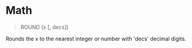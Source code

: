 # Math

> ROUND (x [, decs])

Rounds the x to the nearest integer or number with 'decs' decimal digits.

